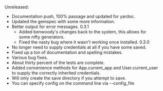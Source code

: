 Unreleased:
  * Documentation push, 100% passage and updated for yardoc.
  * Updated the gemspec with some more information.
  * Better output for error messages.
0.3.1
	* Added benwoody's changes back to the system, this allows for some nifty generators.
	* Fixed the nasty bug where it wasn't working once installed.
0.3.0
 * No longer need to supply credentials at all if you have some saved.
 * Fixed up a ton of documentation and spelling mistakes.
 * Various bug fixes.
 * About thirty percent of the tests are complete.
 * Added convenience methods for App.current_app and User.current_user to supply the correctly inherited credentials.
 * Will only create the save directory if you attempt to save.
 * You can specify config on the command line via --config_file
